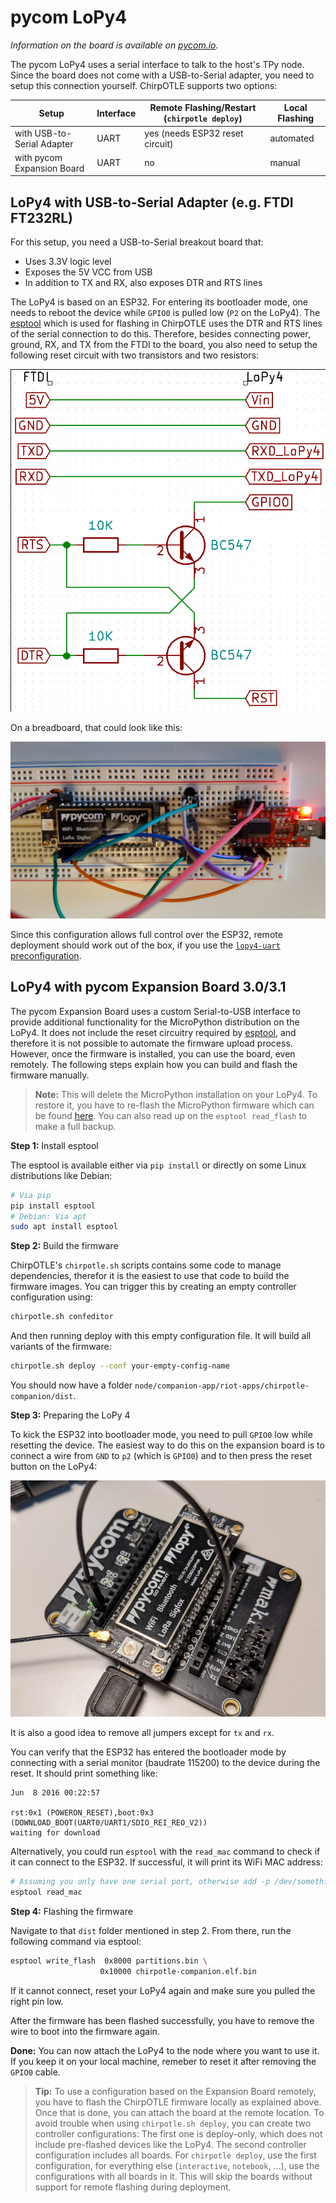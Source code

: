 # pycom LoPy4

_Information on the board is available on [pycom.io](https://pycom.io/product/lopy4/)._

The pycom LoPy4 uses a serial interface to talk to the host's TPy node.
Since the board does not come with a USB-to-Serial adapter, you need to setup this connection yourself.
ChirpOTLE supports two options:

| Setup                      | Interface | Remote Flashing/Restart (`chirpotle deploy`) | Local Flashing       |
| -------------------------- | --------- | -------------------------------------------- | -------------------- |
| with USB-to-Serial Adapter | UART      | yes (needs ESP32 reset circuit)              | automated            |
| with pycom Expansion Board | UART      | no                                           | manual               |

## LoPy4 with USB-to-Serial Adapter (e.g. FTDI FT232RL)

For this setup, you need a USB-to-Serial breakout board that:

- Uses 3.3V logic level
- Exposes the 5V VCC from USB
- In addition to TX and RX, also exposes DTR and RTS lines

The LoPy4 is based on an ESP32.
For entering its bootloader mode, one needs to reboot the device while `GPIO0` is pulled low (`P2` on the LoPy4).
The [esptool](https://github.com/espressif/esptool/) which is used for flashing in ChirpOTLE uses the DTR and RTS lines of the serial connection to do this.
Therefore, besides connecting power, ground, RX, and TX from the FTDI to the board, you also need to setup the following reset circuit with two transistors and two resistors:

![LoPy4 reset circuit](img/lopy4_ftdi_reset.png)

On a breadboard, that could look like this:

![LoPy4 reset circuit on a breadboard](img/lopy4_ftdi_breakout.jpg)

Since this configuration allows full control over the ESP32, remote deployment should work out of the box, if you use the [`lopy4-uart` preconfiguration](../node/companion-app/riot-apps/chirpotle-companion/Makefile.preconf).

## LoPy4 with pycom Expansion Board 3.0/3.1

The pycom Expansion Board uses a custom Serial-to-USB interface to provide additional functionality for the MicroPython distribution on the LoPy4.
It does not include the reset circuitry required by [esptool](https://github.com/espressif/esptool/), and therefore it is not possible to automate the firmware upload process.
However, once the firmware is installed, you can use the board, even remotely.
The following steps explain how you can build and flash the firmware manually.

> **Note:** This will delete the MicroPython installation on your LoPy4. To restore it, you have to re-flash the MicroPython firmware which can be found [here](https://software.pycom.io/downloads/pygate/LoPy4.html). You can also read up on the `esptool read_flash` to make a full backup.

**Step 1:** Install esptool

The esptool is available either via `pip install` or directly on some Linux distributions like Debian:

```bash
# Via pip
pip install esptool
# Debian: Via apt
sudo apt install esptool
```

**Step 2:** Build the firmware

ChirpOTLE's `chirpotle.sh` scripts contains some code to manage dependencies, therefor it is the easiest to use that code to build the firmware images. You can trigger this by creating an empty controller configuration using:

```bash
chirpotle.sh confeditor
```

And then running deploy with this empty configuration file. It will build all variants of the firmware:

```bash
chirpotle.sh deploy --conf your-empty-config-name
```

You should now have a folder `node/companion-app/riot-apps/chirpotle-companion/dist`.

**Step 3:** Preparing the LoPy 4

To kick the ESP32 into bootloader mode, you need to pull `GPIO0` low while resetting the device.
The easiest way to do this on the expansion board is to connect a wire from `GND` to `p2` (which is `GPIO0`) and to then press the reset button on the LoPy4:

![Pulling GPIO0 low](img/lopy4_expansion_board.jpg)

It is also a good idea to remove all jumpers except for `tx` and `rx`.

You can verify that the ESP32 has entered the bootloader mode by connecting with a serial monitor (baudrate 115200) to the device during the reset.
It should print something like:

```
Jun  8 2016 00:22:57

rst:0x1 (POWERON_RESET),boot:0x3 (DOWNLOAD_BOOT(UART0/UART1/SDIO_REI_REO_V2))
waiting for download
```

Alternatively, you could run `esptool` with the `read_mac` command to check if it can connect to the ESP32.
If successful, it will print its WiFi MAC address:

```bash
# Assuming you only have one serial port, otherwise add -p /dev/something
esptool read_mac
```

**Step 4:** Flashing the firmware

Navigate to that `dist` folder mentioned in step 2.
From there, run the following command via esptool:

```bash
esptool write_flash  0x8000 partitions.bin \
                    0x10000 chirpotle-companion.elf.bin
```

If it cannot connect, reset your LoPy4 again and make sure you pulled the right pin low.

After the firmware has been flashed successfully, you have to remove the wire to boot into the firmware again.

**Done:** You can now attach the LoPy4 to the node where you want to use it. If you keep it on your local machine, remeber to reset it after removing the `GPIO0` cable.

> **Tip:** To use a configuration based on the Expansion Board remotely, you have to flash the ChirpOTLE firmware locally as explained above. Once that is done, you can attach the board at the remote location. To avoid trouble when using `chirpotle.sh deploy`, you can create two controller configurations: The first one is deploy-only, which does not include pre-flashed devices like the LoPy4. The second controller configuration includes all boards. For `chirpotle deploy`, use the first configuration, for everything else (`interactive`, `notebook`, ...), use the configurations with all boards in it. This will skip the boards without support for remote flashing during deployment.
